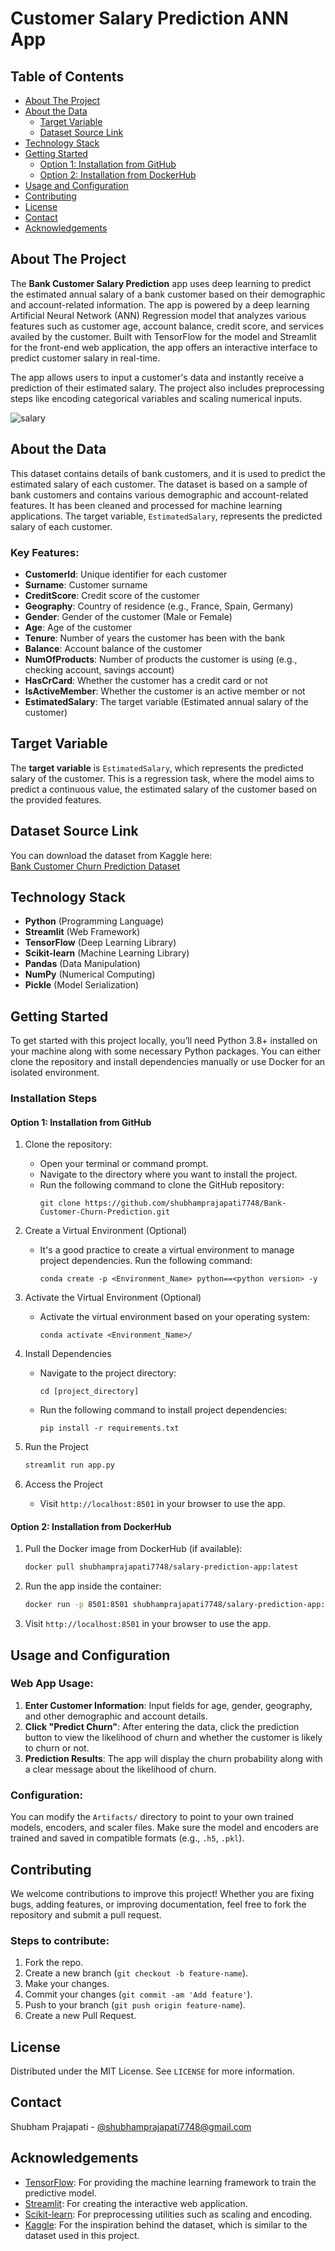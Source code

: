 # Customer Salary Prediction ANN App

## Table of Contents
- [About The Project](#about-the-project)
- [About the Data](#about-the-data)
  - [Target Variable](#target-variable)
  - [Dataset Source Link](#dataset-source-link)
- [Technology Stack](#technology-stack)
- [Getting Started](#getting-started)
  - [Option 1: Installation from GitHub](#option-1-installation-from-github)
  - [Option 2: Installation from DockerHub](#option-2-installation-from-dockerhub)
- [Usage and Configuration](#usage-and-configuration)
- [Contributing](#contributing)
- [License](#license)
- [Contact](#contact)
- [Acknowledgements](#acknowledgements)

## About The Project

The **Bank Customer Salary Prediction** app uses deep learning to predict the estimated annual salary of a bank customer based on their demographic and account-related information. The app is powered by a deep learning Artificial Neural Network (ANN) Regression model that analyzes various features such as customer age, account balance, credit score, and services availed by the customer. Built with TensorFlow for the model and Streamlit for the front-end web application, the app offers an interactive interface to predict customer salary in real-time.

The app allows users to input a customer's data and instantly receive a prediction of their estimated salary. The project also includes preprocessing steps like encoding categorical variables and scaling numerical inputs.

![salary](salary.png)

## About the Data

This dataset contains details of bank customers, and it is used to predict the estimated salary of each customer. The dataset is based on a sample of bank customers and contains various demographic and account-related features. It has been cleaned and processed for machine learning applications. The target variable, `EstimatedSalary`, represents the predicted salary of each customer.

### Key Features:
- **CustomerId**: Unique identifier for each customer
- **Surname**: Customer surname
- **CreditScore**: Credit score of the customer
- **Geography**: Country of residence (e.g., France, Spain, Germany)
- **Gender**: Gender of the customer (Male or Female)
- **Age**: Age of the customer
- **Tenure**: Number of years the customer has been with the bank
- **Balance**: Account balance of the customer
- **NumOfProducts**: Number of products the customer is using (e.g., checking account, savings account)
- **HasCrCard**: Whether the customer has a credit card or not
- **IsActiveMember**: Whether the customer is an active member or not
- **EstimatedSalary**: The target variable (Estimated annual salary of the customer)

## Target Variable

The **target variable** is `EstimatedSalary`, which represents the predicted salary of the customer. This is a regression task, where the model aims to predict a continuous value, the estimated salary of the customer based on the provided features.


## Dataset Source Link

You can download the dataset from Kaggle here:  
[Bank Customer Churn Prediction Dataset](https://www.kaggle.com/code/kmalit/bank-customer-churn-prediction)

## Technology Stack

- **Python** (Programming Language)
- **Streamlit** (Web Framework)
- **TensorFlow** (Deep Learning Library)
- **Scikit-learn** (Machine Learning Library)
- **Pandas** (Data Manipulation)
- **NumPy** (Numerical Computing)
- **Pickle** (Model Serialization)

## Getting Started

To get started with this project locally, you’ll need Python 3.8+ installed on your machine along with some necessary Python packages. You can either clone the repository and install dependencies manually or use Docker for an isolated environment.

### Installation Steps

#### Option 1: Installation from GitHub

1. Clone the repository:

   - Open your terminal or command prompt.
   - Navigate to the directory where you want to install the project.
   - Run the following command to clone the GitHub repository:
     ```
     git clone https://github.com/shubhamprajapati7748/Bank-Customer-Churn-Prediction.git
     ```

2. Create a Virtual Environment (Optional)

   - It's a good practice to create a virtual environment to manage project dependencies. Run the following command:
     ```
     conda create -p <Environment_Name> python==<python version> -y
     ```

3. Activate the Virtual Environment (Optional)

   - Activate the virtual environment based on your operating system:
     ```
     conda activate <Environment_Name>/
     ```

4. Install Dependencies

   - Navigate to the project directory:
     ```
     cd [project_directory]
     ```
   - Run the following command to install project dependencies:
     ```
     pip install -r requirements.txt
     ```

5. Run the Project
    ```bash
    streamlit run app.py
    ```

6. Access the Project
   - Visit `http://localhost:8501` in your browser to use the app.


#### Option 2: Installation from DockerHub

1. Pull the Docker image from DockerHub (if available):
    ```bash
    docker pull shubhamprajapati7748/salary-prediction-app:latest
    ```

2. Run the app inside the container:
    ```bash
    docker run -p 8501:8501 shubhamprajapati7748/salary-prediction-app:latest
    ```

3. Visit `http://localhost:8501` in your browser to use the app.

## Usage and Configuration

### Web App Usage:

1. **Enter Customer Information**: Input fields for age, gender, geography, and other demographic and account details.
2. **Click "Predict Churn"**: After entering the data, click the prediction button to view the likelihood of churn and whether the customer is likely to churn or not.
3. **Prediction Results**: The app will display the churn probability along with a clear message about the likelihood of churn.

### Configuration:

You can modify the `Artifacts/` directory to point to your own trained models, encoders, and scaler files. Make sure the model and encoders are trained and saved in compatible formats (e.g., `.h5`, `.pkl`).

## Contributing

We welcome contributions to improve this project! Whether you are fixing bugs, adding features, or improving documentation, feel free to fork the repository and submit a pull request.

### Steps to contribute:
1. Fork the repo.
2. Create a new branch (`git checkout -b feature-name`).
3. Make your changes.
4. Commit your changes (`git commit -am 'Add feature'`).
5. Push to your branch (`git push origin feature-name`).
6. Create a new Pull Request.

## License

Distributed under the MIT License. See `LICENSE` for more information.

## Contact

Shubham Prajapati - [@shubhamprajapati7748@gmail.com](shubhamprajapati7748@gmail.com)

## Acknowledgements

- [TensorFlow](https://www.tensorflow.org/): For providing the machine learning framework to train the predictive model.
- [Streamlit](https://streamlit.io/): For creating the interactive web application.
- [Scikit-learn](https://scikit-learn.org/): For preprocessing utilities such as scaling and encoding.
- [Kaggle](https://www.kaggle.com/): For the inspiration behind the dataset, which is similar to the dataset used in this project.
